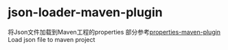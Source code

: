 # json-loader-maven-plugin
将Json文件加载到Maven工程的properties
部分参考[properties-maven-plugin](https://github.com/mojohaus/properties-maven-plugin)
Load json file to maven project
